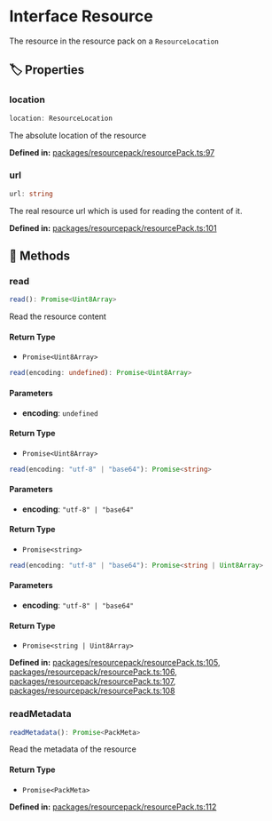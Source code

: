 # Interface Resource

The resource in the resource pack on a ``ResourceLocation``
## 🏷️ Properties

### location <Badge type="tip" text="readonly" />

```ts
location: ResourceLocation
```
The absolute location of the resource
<p style="font-size: 14px; color: var(--vp-c-text-2)">
<strong>Defined in:</strong> <a href="https://github.com/voxelum/minecraft-launcher-core-node/blob/master/packages/resourcepack/resourcePack.ts#L97" target="_blank" rel="noreferrer">packages/resourcepack/resourcePack.ts:97</a>
</p>


### url <Badge type="tip" text="readonly" />

```ts
url: string
```
The real resource url which is used for reading the content of it.
<p style="font-size: 14px; color: var(--vp-c-text-2)">
<strong>Defined in:</strong> <a href="https://github.com/voxelum/minecraft-launcher-core-node/blob/master/packages/resourcepack/resourcePack.ts#L101" target="_blank" rel="noreferrer">packages/resourcepack/resourcePack.ts:101</a>
</p>


## 🔧 Methods

### read

```ts
read(): Promise<Uint8Array>
```
Read the resource content
#### Return Type

- `Promise<Uint8Array>`

```ts
read(encoding: undefined): Promise<Uint8Array>
```
#### Parameters

- **encoding**: `undefined`
#### Return Type

- `Promise<Uint8Array>`

```ts
read(encoding: "utf-8" | "base64"): Promise<string>
```
#### Parameters

- **encoding**: `"utf-8" | "base64"`
#### Return Type

- `Promise<string>`

```ts
read(encoding: "utf-8" | "base64"): Promise<string | Uint8Array>
```
#### Parameters

- **encoding**: `"utf-8" | "base64"`
#### Return Type

- `Promise<string | Uint8Array>`

<p style="font-size: 14px; color: var(--vp-c-text-2)">
<strong>Defined in:</strong> <a href="https://github.com/voxelum/minecraft-launcher-core-node/blob/master/packages/resourcepack/resourcePack.ts#L105" target="_blank" rel="noreferrer">packages/resourcepack/resourcePack.ts:105</a>, <a href="https://github.com/voxelum/minecraft-launcher-core-node/blob/master/packages/resourcepack/resourcePack.ts#L106" target="_blank" rel="noreferrer">packages/resourcepack/resourcePack.ts:106</a>, <a href="https://github.com/voxelum/minecraft-launcher-core-node/blob/master/packages/resourcepack/resourcePack.ts#L107" target="_blank" rel="noreferrer">packages/resourcepack/resourcePack.ts:107</a>, <a href="https://github.com/voxelum/minecraft-launcher-core-node/blob/master/packages/resourcepack/resourcePack.ts#L108" target="_blank" rel="noreferrer">packages/resourcepack/resourcePack.ts:108</a>
</p>


### readMetadata

```ts
readMetadata(): Promise<PackMeta>
```
Read the metadata of the resource
#### Return Type

- `Promise<PackMeta>`

<p style="font-size: 14px; color: var(--vp-c-text-2)">
<strong>Defined in:</strong> <a href="https://github.com/voxelum/minecraft-launcher-core-node/blob/master/packages/resourcepack/resourcePack.ts#L112" target="_blank" rel="noreferrer">packages/resourcepack/resourcePack.ts:112</a>
</p>


